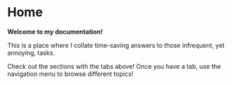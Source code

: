 # Home

**Welcome to my documentation!**

This is a place where I collate time-saving answers to those infrequent, yet annoying, tasks.

Check out the sections with the tabs above! Once you have a tab, use the navigation menu to browse different topics!
